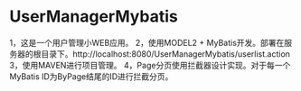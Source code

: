 # UserManagerMybatis
1，这是一个用户管理小WEB应用。
2，使用MODEL2 + MyBatis开发。部署在服务器的根目录下。http://localhost:8080/UserManagerMybatis/userlist.action
3，使用MAVEN进行项目管理。
4，Page分页使用拦截器设计实现。对于每一个MyBatis ID为ByPage结尾的ID进行拦截分页。
